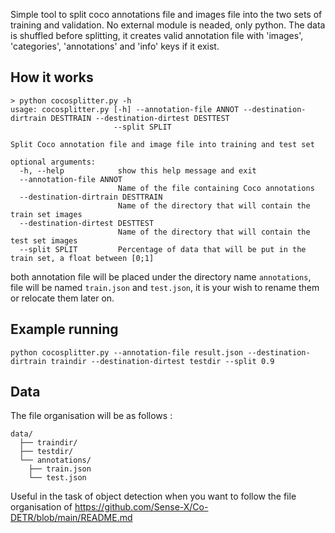 Simple tool to split coco annotations file and images file into the two sets of training and validation. No external module is neaded, only python.
The data is shuffled before splitting, it creates valid annotation file with 'images', 'categories', 'annotations' and 'info' keys if it exist.

## How it works

```
> python cocosplitter.py -h
usage: cocosplitter.py [-h] --annotation-file ANNOT --destination-dirtrain DESTTRAIN --destination-dirtest DESTTEST
                       --split SPLIT

Split Coco annotation file and image file into training and test set

optional arguments:
  -h, --help            show this help message and exit
  --annotation-file ANNOT
                        Name of the file containing Coco annotations
  --destination-dirtrain DESTTRAIN
                        Name of the directory that will contain the train set images
  --destination-dirtest DESTTEST
                        Name of the directory that will contain the test set images
  --split SPLIT         Percentage of data that will be put in the train set, a float between [0;1]
```

both annotation file will be placed under the directory name `annotations`, file will be named `train.json` and  `test.json`, it is your wish to rename them or relocate them later on. 

## Example running 

``` 
python cocosplitter.py --annotation-file result.json --destination-dirtrain traindir --destination-dirtest testdir --split 0.9
```

## Data

The file organisation will be as follows :

```
data/
  ├── traindir/
  ├── testdir/
  └── annotations/
  	├── train.json
  	└── test.json
```

Useful in the task of object detection when you want to follow the file organisation of https://github.com/Sense-X/Co-DETR/blob/main/README.md
